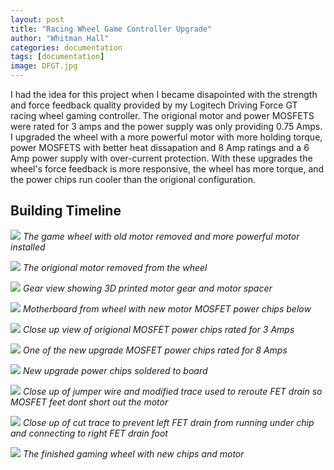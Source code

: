```yaml
---
layout: post
title: "Racing Wheel Game Controller Upgrade"
author: "Whitman Hall"
categories: documentation
tags: [documentation]
image: DFGT.jpg
---
```


I had the idea for this project when I became disapointed with the strength and force feedback quality provided by my Logitech Driving Force GT racing wheel gaming controller. The origional motor and power MOSFETS were rated for 3 amps and the power supply was only providing 0.75 Amps. I upgraded the wheel with a more powerful motor with more holding torque, power MOSFETS with better heat dissapation and 8 Amp ratings and a 6 Amp power supply with over-current protection. With these upgrades the wheel's force feedback is more responsive, the wheel has more torque, and the power chips run cooler than the origional configuration.

## Building Timeline
![](/assets/img/DFGTwithmotor.jpg)
*The game wheel with old motor removed and more powerful motor installed*

![](/assets/img/DFGToldmotor.jpg)
*The origional motor removed from the wheel*

![](/assets/img/DFGTgearscloseup.jpg)
*Gear view showing 3D printed motor gear and motor spacer*

![](/assets/img/DFGTBoard.jpg)
*Motherboard from wheel with new motor MOSFET power chips below*

![](/assets/img/DFGToldchips.jpg)
*Close up view of origional MOSFET power chips rated for 3 Amps*

![](/assets/img/DFGTnewchip.jpg)
*One of the new upgrade MOSFET power chips rated for 8 Amps*

![](/assets/img/DFGTnewchips.jpg)
*New upgrade power chips soldered to board*

![](/assets/img/DFGTjumperwire.jpg)
*Close up of jumper wire and modified trace used to reroute FET drain so MOSFET feet dont short out the motor*

![](/assets/img/DFGTcuttrace.jpg)
*Close up of cut trace to prevent left FET drain from running under chip and connecting to right FET drain foot*

![](/assets/img/DFGT.jpg)
*The finished gaming wheel with new chips and motor*

